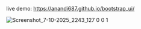 live demo: https://anandi687.github.io/bootstrap_ui/

![Screenshot_7-10-2025_2243_127 0 0 1](https://github.com/user-attachments/assets/c80ad7ac-48e0-4443-8bd4-bb1a438b1ad4)
